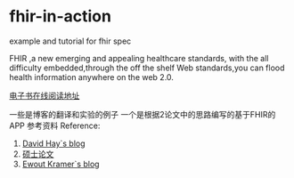 fhir-in-action
==============

example and tutorial for fhir spec

FHIR ,a new emerging and  appealing healthcare standards, with the all difficulty embedded,through the off the shelf Web standards,you can
 flood health information anywhere on the web 2.0.

[电子书在线阅读地址](https://www.gitbook.io/book/wanghaisheng/fhir_in_action)

一些是博客的翻译和实验的例子
一个是根据2论文中的思路编写的基于FHIR的APP
参考资料 Reference:
1.	[David Hay`s blog](http://fhirblog.com/)
2.	[硕士论文](https://github.com/JaneBlue/PPTpaper)
3.  [Ewout Kramer`s blog](http://thefhirplace.com/)
